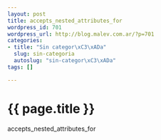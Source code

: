 ```yaml
--- 
layout: post
title: accepts_nested_attributes_for
wordpress_id: 701
wordpress_url: http://blog.malev.com.ar/?p=701
categories: 
- title: "Sin categor\xC3\xADa"
  slug: sin-categoria
  autoslug: "sin-categor\xC3\xADa"
tags: []

---
```

{{ page.title }}
================
accepts_nested_attributes_for
